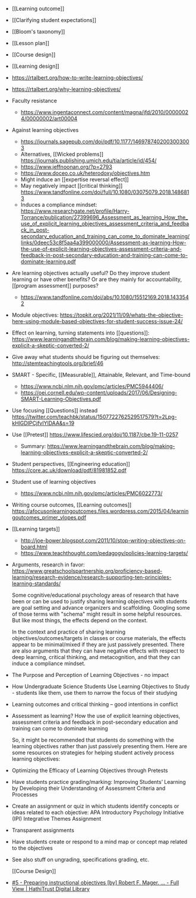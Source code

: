 - [[Learning outcome]]
- [[Clarifying student expectations]]
- [[Bloom's taxonomy]]
- [[Lesson plan]]
- [[Course design]]
- [[Learning design]]
- https://rtalbert.org/how-to-write-learning-objectives/
- https://rtalbert.org/why-learning-objectives/
- Faculty resistance
	- https://www.ingentaconnect.com/content/magna/jfd/2010/00000024/00000002/art00004
- Against learning objectives
	- https://journals.sagepub.com/doi/pdf/10.1177/1469787402003003003
	- Alternatives, [[Wicked problems]] https://journals.publishing.umich.edu/tia/article/id/454/
	- https://www.jeffnoonan.org/?p=2793
	- https://www.doceo.co.uk/heterodoxy/objectives.htm
	- Might induce an [[expertise reversal effect]]
	- May negatively impact [[critical thinking]] https://www.tandfonline.com/doi/full/10.1080/03075079.2018.1486813
	- Induces a compliance mindset: https://www.researchgate.net/profile/Harry-Torrance/publication/27399696_Assessment_as_learning_How_the_use_of_explicit_learning_objectives_assessment_criteria_and_feedback_in_post-secondary_education_and_training_can_come_to_dominate_learning/links/0deec53c8f5aa4a399000000/Assessment-as-learning-How-the-use-of-explicit-learning-objectives-assessment-criteria-and-feedback-in-post-secondary-education-and-training-can-come-to-dominate-learning.pdf
- Are learning objectives actually useful? Do they improve student learning or have other benefits? Or are they mainly for accountability, [[program assessment]] purposes?
	- https://www.tandfonline.com/doi/abs/10.1080/15512169.2018.1433542
- Module objectives: https://topkit.org/2021/11/09/whats-the-objective-here-using-module-based-objectives-for-student-success-issue-24/
- Effect on learning, turning statements into [[questions]]: https://www.learningandthebrain.com/blog/making-learning-objectives-explicit-a-skeptic-converted-2/
- Give away what students should be figuring out themselves: http://stemteachingtools.org/brief/46
- SMART - Specific, [[Measurable]], Attainable, Relevant, and Time-bound
	- https://www.ncbi.nlm.nih.gov/pmc/articles/PMC5944406/
	- https://oei.cornell.edu/wp-content/uploads/2017/06/Designing-SMART-Learning-Objectives.pdf
- Use focusing [[Questions]] instead https://twitter.com/teachbk/status/1507722762529517579?t=2Lpg-kHlGDIPCjfvIYlDAA&s=19
- Use [[Pretest]] https://www.lifescied.org/doi/10.1187/cbe.19-11-0257
	- Summary: https://www.learningandthebrain.com/blog/making-learning-objectives-explicit-a-skeptic-converted-2/
- Student perspectives, [[Engineering education]] https://core.ac.uk/download/pdf/81981852.pdf
- Student use of learning objectives
	- https://www.ncbi.nlm.nih.gov/pmc/articles/PMC6022773/
- Writing course outcomes, [[Learning outcomes]] https://afocusonlearningoutcomes.files.wordpress.com/2015/04/learningoutcomes_primer_vlopes.pdf
- [[Learning targets]]
	- http://joe-bower.blogspot.com/2011/10/stop-writing-objectives-on-board.html
	- https://www.teachthought.com/pedagogy/policies-learning-targets/
- Arguments, research in favor: https://www.greatschoolspartnership.org/proficiency-based-learning/research-evidence/research-supporting-ten-principles-learning-standards/
  
  Some cognitive/educational psychology areas of research that have been or can be used to justify sharing learning objectives with students are goal setting and advance organizers and scaffolding. Googling some of those terms with &quot;schema&quot; might result in some helpful resources. But like most things, the effects depend on the context.
  
  In the context and practice of sharing learning objectives/outcomes/targets in classes or course materials, the effects appear to be minimal/mixed if they are just passively presented. There are also arguments that they can have negative effects with respect to deep learning, critical thinking, and metacognition, and that they can induce a compliance mindset.
- The Purpose and Perception of Learning Objectives - no impact
- How Undergraduate Science Students Use Learning Objectives to Study - students like them, use them to narrow the focus of their studying
- Learning outcomes and critical thinking – good intentions in conflict
- Assessment as learning? How the use of explicit learning objectives, assessment criteria and feedback in post-secondary education and training can come to dominate learning
  
  So, it might be recommended that students do something with the learning objectives rather than just passively presenting them. Here are some resources on strategies for helping student actively process learning objectives:
- Optimizing the Efficacy of Learning Objectives through Pretests
- Have students practice grading/marking: Improving Students’ Learning by Developing their Understanding of Assessment Criteria and Processes
- Create an assignment or quiz in which students identify concepts or ideas related to each objective: APA Introductory Psychology Initiative (IPI) Integrative Themes Assignment
- Transparent assignments
- Have students create or respond to a mind map or concept map related to the objectives
- See also stuff on ungrading, specifications grading, etc.
  
  [[Course Design]]
- [#5 - Preparing instructional objectives [by] Robert F. Mager. ... - Full View | HathiTrust Digital Library](https://babel.hathitrust.org/cgi/pt?id=mdp.39015020958941&view=1up&seq=5)
